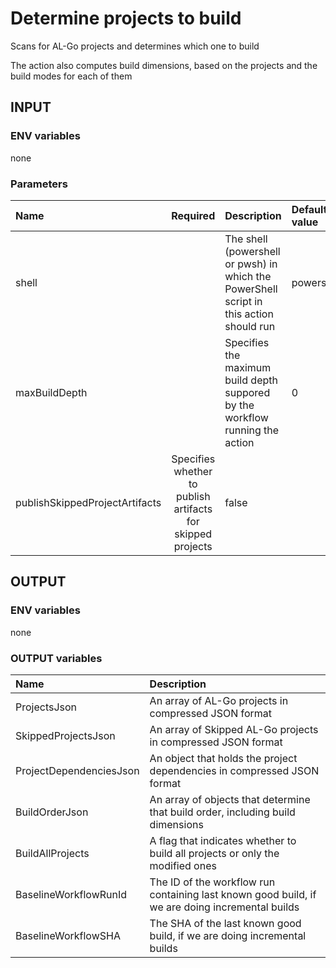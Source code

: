# Determine projects to build

Scans for AL-Go projects and determines which one to build

The action also computes build dimensions, based on the projects and the build modes for each of them

## INPUT

### ENV variables

none

### Parameters

| Name | Required | Description | Default value |
| :-- | :-: | :-- | :-- |
| shell | | The shell (powershell or pwsh) in which the PowerShell script in this action should run | powershell |
| maxBuildDepth | | Specifies the maximum build depth suppored by the workflow running the action | 0 |
| publishSkippedProjectArtifacts | Specifies whether to publish artifacts for skipped projects | false |

## OUTPUT

### ENV variables

none

### OUTPUT variables

| Name | Description |
| :-- | :-- |
| ProjectsJson | An array of AL-Go projects in compressed JSON format |
| SkippedProjectsJson | An array of Skipped AL-Go projects in compressed JSON format|
| ProjectDependenciesJson | An object that holds the project dependencies in compressed JSON format |
| BuildOrderJson | An array of objects that determine that build order, including build dimensions |
| BuildAllProjects | A flag that indicates whether to build all projects or only the modified ones |
| BaselineWorkflowRunId | The ID of the workflow run containing last known good build, if we are doing incremental builds |
| BaselineWorkflowSHA | The SHA of the last known good build, if we are doing incremental builds |

